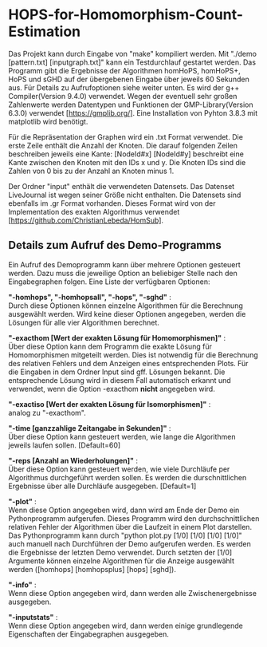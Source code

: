 # HOPS-for-Homomorphism-Count-Estimation

Das Projekt kann durch Eingabe von "make" kompiliert werden. Mit "./demo [pattern.txt] [inputgraph.txt]" kann ein Testdurchlauf gestartet werden. Das Programm gibt die Ergebnisse der Algorithmen homHoPS, homHoPS+, HoPS und sGHD auf der übergebenen Eingabe über jeweils 60 Sekunden aus. Für Details zu Aufrufoptionen siehe weiter unten. Es wird der g++ Compiler(Version 9.4.0) verwendet. Wegen der eventuell sehr großen Zahlenwerte werden Datentypen und Funktionen der GMP-Library(Version 6.3.0) verwendet [https://gmplib.org/]. Eine Installation von Pyhton 3.8.3 mit matplotlib wird benötigt.

Für die Repräsentation der Graphen wird ein .txt Format verwendet. Die erste Zeile enthält die Anzahl der Knoten. Die darauf folgenden Zeilen beschreiben jeweils eine Kante: [NodeId#x] [NodeId#y] beschreibt eine Kante zwischen den Knoten mit den IDs x und y. Die Knoten IDs sind die Zahlen von 0 bis zu der Anzahl an Knoten minus 1.

Der Ordner "input" enthält die verwendeten Datensets. Das Datenset LiveJournal ist wegen seiner Größe nicht enthalten. Die Datensets sind ebenfalls im .gr Format vorhanden. Dieses Format wird von der Implementation des exakten Algorithmus verwendet [https://github.com/ChristianLebeda/HomSub].

## Details zum Aufruf des Demo-Programms
Ein Aufruf des Demoprogramm kann über mehrere Optionen gesteuert werden. Dazu muss die jeweilige Option an beliebiger Stelle nach den Eingabegraphen folgen. Eine Liste der verfügbaren Optionen:

**"-homhops", "-homhopsall", "-hops", "-sghd"** :  
Durch diese Optionen können einzelne Algorithmen für die Berechnung ausgewählt werden. Wird keine dieser Optionen angegeben, werden die Lösungen für alle vier Algorithmen berechnet.

**"-exacthom [Wert der exakten Lösung für Homomorphismen]"** :  
Über diese Option kann dem Programm die exakte Lösung für Homomorphismen mitgeteilt werden. Dies ist notwendig für die Berechnung des relativen Fehlers und dem Anzeigen eines entsprechenden Plots. Für die Eingaben in dem Ordner Input sind gff. Lösungen bekannt. Die entsprechende Lösung wird in diesem Fall automatisch erkannt und verwendet, wenn die Option -exacthom **nicht** angegeben wird.

**"-exactiso [Wert der exakten Lösung für Isomorphismen]"** :  
analog zu "-exacthom".

**"-time [ganzzahlige Zeitangabe in Sekunden]"** :  
Über diese Option kann gesteuert werden, wie lange die Algorithmen jeweils laufen sollen. [Default=60]

**"-reps [Anzahl an Wiederholungen]"** :  
Über diese Option kann gesteuert werden, wie viele Durchläufe per Algorithmus durchgeführt werden sollen. Es werden die durschnittlichen Ergebnisse über alle Durchläufe ausgegeben. [Default=1]

**"-plot"** :  
Wenn diese Option angegeben wird, dann wird am Ende der Demo ein Pythonprogramm aufgerufen. Dieses Programm wird den durchschnittlichen relativen Fehler der Algorithmen über die Laufzeit in einem Plot darstellen. Das Pythonprogramm kann durch "python plot.py [1/0] [1/0] [1/0] [1/0]" auch manuell nach Durchführen der Demo aufgerufen werden. Es werden die Ergebnisse der letzten Demo verwendet. Durch setzten der [1/0] Argumente können einzelne Algorithmen für die Anzeige ausgewählt werden ([homhops] [homhopsplus] [hops] [sghd]).

**"-info"** :  
Wenn diese Option angegeben wird, dann werden alle Zwischenergebnisse ausgegeben.

**"-inputstats"** :  
Wenn diese Option angegeben wird, dann werden einige grundlegende Eigenschaften der Eingabegraphen ausgegeben.
